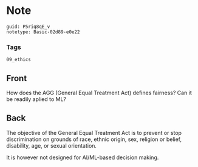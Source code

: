 # Note
```
guid: P5riq8qE_v
notetype: Basic-02d89-e0e22
```

### Tags
```
09_ethics
```

## Front
How does the AGG (General Equal Treatment Act) defines fairness? Can it be readily aplied to ML?

## Back
The objective of the General Equal Treatment Act is to prevent or stop discrimination on grounds of race, ethnic origin, sex, religion or belief, disability, age, or sexual orientation.

It is however not designed for AI/ML-based decision making.
